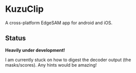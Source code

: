 # KuzuClip

A cross-platform EdgeSAM app for android and iOS.

## Status

**Heavily under development!** 

I am currently stuck on how to digest the decoder output (the masks/scores). Any hints would be amazing!